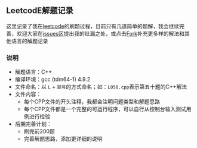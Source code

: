 ## LeetcodE解题记录
这里记录了我在[leetcode](https://leetcode-cn.com/)的刷题过程，目前只有几道简单的题解，我会继续完善，欢迎大家在[issues区]()提出我的纰漏之处，或点击[Fork]()补充更多样的解法和其他语言的解题记录 

### 说明
* 解题语言：C++
* 编译环境：gcc (tdm64-1) 4.9.2
* 文件命名：以 `L` + `题号`的方式命名；如：`L050.cpp`表示第五十题的C++解法
* 文件内容：
    * 每个CPP文件的开头注释，我都会注明问题类型和解题思路
    * 每个CPP文件都是一个完整的可运行程序，可以自行从控制台输入测试用例进行检验
* 后期完善计划：
    * 刷完前200题
    * 完善解题思路，添加更详细的说明
